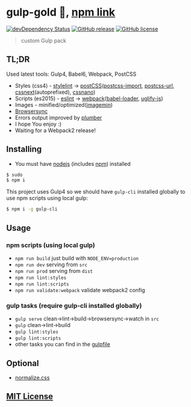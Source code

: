 # gulp-gold :wrench:, [npm link](https://www.npmjs.org/package/gulp-gold)

[![devDependency Status](https://david-dm.org/arturparkhisenko/gulp-gold/dev-status.svg)](https://david-dm.org/arturparkhisenko/gulp-gold#info=devDependencies) [![GitHub release](https://img.shields.io/github/release/arturparkhisenko/gulp-gold.svg)](https://github.com/arturparkhisenko/gulp-gold/releases) [![GitHub license](https://img.shields.io/github/license/arturparkhisenko/gulp-gold.svg)](https://github.com/arturparkhisenko/gulp-gold/blob/master/LICENSE.md)

> custom Gulp pack

## TL;DR

Used latest tools: Gulp4, Babel6, Webpack, PostCSS

- Styles (css4) - [stylelint](http://stylelint.io/) -> [postCSS](https://www.npmjs.org/package/gulp-postcss)([postcss-import](https://www.npmjs.org/package/postcss-import), [postcss-url](https://www.npmjs.org/package/postcss-url), [cssnext](https://www.npmjs.org/package/postcss-cssnext)(autoprefixed), [cssnano](https://www.npmjs.org/package/cssnano))
- Scripts (es2015) - [eslint](https://www.npmjs.org/package/eslint) -> [webpack](https://webpack.github.io/)([babel-loader](https://www.npmjs.org/package/babel-loader), [uglify-js](https://www.npmjs.org/package/gulp-uglify))
- Images - minified/optimized([imagemin](https://www.npmjs.org/package/gulp-imagemin))
- [Browsersync](https://www.npmjs.com/package/browser-sync)
- Errors output improved by [plumber](https://www.npmjs.org/package/gulp-plumber)
- I hope You enjoy :)
- Waiting for a Webpack2 release!

## Installing

- You must have [nodejs](http://nodejs.org/) (includes [npm](https://www.npmjs.org/)) installed

```sh
$ sudo
$ npm i
```

This project uses Gulp4 so we should have `gulp-cli` installed globally to use npm scripts using local gulp:

```sh
$ npm i -g gulp-cli
```

## Usage

### npm scripts (using local gulp)

- `npm run build` just build with `NODE_ENV=production`
- `npm run dev` serving from `src`
- `npm run prod` serving from `dist`
- `npm run lint:styles`
- `npm run lint:scripts`
- `npm run validate:webpack` validate webpack2 config

### gulp tasks (require gulp-cli installed globally)

- `gulp serve` clean->lint->build->browsersync->watch in `src`
- `gulp` clean->lint->build
- `gulp lint:styles`
- `gulp lint:scripts`
- other tasks you can find in the [gulpfile](gulpfile.babel.js)

## Optional

- [normalize.css](https://github.com/necolas/normalize.css)

## [MIT License](LICENSE.md)
